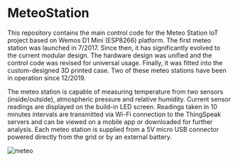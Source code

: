 # MeteoStation

This repository contains the main control code for the Meteo Station IoT project based on Wemos D1 Mini (ESP8266) platform. The first meteo station was launched in 7/2017. Since then, it has significantly evolved to the current modular design. The hardware design was unified and the control code was revised for universal usage. Finally, it was fitted into the custom-designed 3D printed case. Two of these meteo stations have been in operation since 12/2019.

The meteo station is capable of measuring temperature from two sensors (inside/outside), atmospheric pressure and relative humidity. Current sensor readings are displayed on the build-in LED screen. Readings taken in 10 minutes intervals are transmitted via Wi-Fi connection to the ThingSpeak servers and can be viewed on a mobile app or downloaded for further analysis. Each meteo station is supplied from a 5V micro USB connector powered directly from the grid or by an external battery.

![meteo](https://user-images.githubusercontent.com/35465840/132999396-32747022-810a-445f-bb88-31050d76b55a.jpg)
